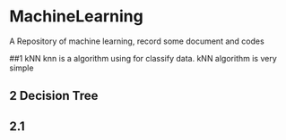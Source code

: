 # MachineLearning
A Repository of machine learning, record some document and codes

##1 kNN
knn is a algorithm using for classify data. kNN algorithm is very simple
## 2 Decision Tree
## 2.1 
